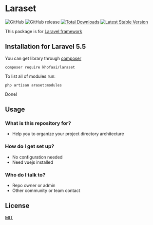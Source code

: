 # Laraset #
![GitHub](https://img.shields.io/github/license/khofaai/laraset.svg) ![GitHub release](https://img.shields.io/github/release/khofaai/laraset.svg) [![Total Downloads](https://poser.pugx.org/khofaai/laraset/downloads)](https://packagist.org/packages/khofaai/laraset) [![Latest Stable Version](https://poser.pugx.org/khofaai/laraset/version)](https://packagist.org/packages/khofaai/laraset)

This package is for [Laravel framework](https://laravel.com)

## Installation for Laravel 5.5

You can get library through [composer](https://getcomposer.org/)

```
composer require khofaai/laraset
```

To list all of modules run:

```
php artisan araset:modules
```

Done!

## Usage

### What is this repository for?

* Help you to organize your project directory architecture

### How do I get set up?

* No configuration needed
* Need vuejs installed

### Who do I talk to?

* Repo owner or admin
* Other community or team contact

## License
[MIT](LICENSE)